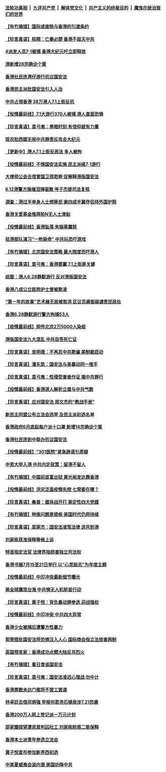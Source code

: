####  [法轮功真相](../../../../basic/blob/master/README.md?t=07030802) &nbsp;|&nbsp; [九评共产党](../../../../9ping.md/blob/master/README.md?t=07030802) &nbsp;|&nbsp; [解体党文化](../../../../jtdwh.md/blob/master/README.md?t=07030802)  &nbsp;|&nbsp; [共产主义的终极目的](../../../../gczydzjmd.md/blob/master/README.md?t=07030802) &nbsp;|&nbsp; [魔鬼在统治我们的世界](../../../../mgztzwmdsj.md/blob/master/README.md?t=07030802) 

#### [【有冇搞错】国际或废除与香港的引渡条约](../pages/nsc415/n12228153.md?t=07030802) 

#### [【珍言真语】程翔：亡秦必楚 香港不屈灭中共](../pages/nsc415/n12227752.md?t=07030802) 

#### [4派发人员7·1被捕 香港大纪元吁立即释放](../pages/nsc415/n12226695.md?t=07030802) 

#### [港新增28宗确诊个案](../pages/nsc415/n12225982.md?t=07030802) 

#### [香港社民连湾仔游行抗议国安法](../pages/nsc415/n12225959.md?t=07030802) 

#### [香港民主派批国安法引入人治](../pages/nsc415/n12225909.md?t=07030802) 

#### [中共占领香港 38万港人7.1上街反抗](../pages/nsc415/n12225818.md?t=07030802) 

#### [【役情最前线】7.1大游行370人被捕 港人直面恐惧](../pages/nsc415/n12225405.md?t=07030802) 

#### [【珍言真语】袁弓夷：黑暗时刻 有信仰就有力量](../pages/nsc415/n12225000.md?t=07030802) 

#### [班农批西媒无视中共罪责反攻击大纪元](../pages/nsc415/n12222770.md?t=07030802) 

#### [【更新中】港人7.1上街反恶法 多人被拘](../pages/nsc415/n12224126.md?t=07030802) 

#### [【役情最前线】不惧国安法实施 民主派续7·1游行](../pages/nsc415/n12223038.md?t=07030802) 

#### [大律师公会去信曾国卫郑若骅 促解释港版国安法](../pages/nsc415/n12220788.md?t=07030802) 

#### [6.12港警方施催泪弹驱散 岑子杰提司法复核](../pages/nsc415/n12220777.md?t=07030802) 

#### [调查：港过半单身人士想移民 逾四成半冀伴侣持外国护照](../pages/nsc415/n12220751.md?t=07030802) 

#### [香港关爱基金推两轮N无人士津贴](../pages/nsc415/n12220704.md?t=07030802) 

#### [【役情最前线】香港坠落 朱镕基震怒](../pages/nsc415/n12220225.md?t=07030802) 

#### [驻港部队演习“一枪毙命” 中共玩恐吓游戏](../pages/nsc415/n12220496.md?t=07030802) 

#### [【有冇搞错】北京国安法策略 最大限度恐吓港人](../pages/nsc415/n12219875.md?t=07030802) 

#### [【珍言真语】袁弓夷：香港要赢 7.1上街是关键](../pages/nsc415/n12219745.md?t=07030802) 

#### [组图：港人6.28静默游行 反对港版国安法](../pages/nsc415/n12218602.md?t=07030802) 

#### [香港八成公立医院护士曾被欺凌](../pages/nsc415/n12218223.md?t=07030802) 

#### [“第一年的故事”艺术展无故被取消 区议员龚振祺谴责民政处](../pages/nsc415/n12218186.md?t=07030802) 

#### [香港6.28静默游行警方拘捕53人](../pages/nsc415/n12218138.md?t=07030802) 

#### [【疫情最前线】网传北京2万5000人染疫](../pages/nsc415/n12218099.md?t=07030802) 

#### [港版国安法九大混乱 中共自签死亡证](../pages/nsc415/n12218021.md?t=07030802) 

#### [【珍言真语】吴明德：不再忍中共欺骗 美制裁启动](../pages/nsc415/n12217501.md?t=07030802) 

#### [【珍言真语】潘东凯：国安法与美暴动同一推手](../pages/nsc415/n12217156.md?t=07030802) 

#### [【珍言真语】袁弓夷：性侵受害者作证 揭中共罪行](../pages/nsc415/n12215243.md?t=07030802) 

#### [【役情最前线】香港道人解析立蛋与中共气数](../pages/nsc415/n12214402.md?t=07030802) 

#### [【珍言真语】应对国安法 郑文杰的“教战手册”](../pages/nsc415/n12213003.md?t=07030802) 

#### [新民主同盟公布立法会选举 及民主派初选名单](../pages/nsc415/n12212919.md?t=07030802) 

#### [香港政府6月底起每户派十口罩 新增14宗确诊个案](../pages/nsc415/n12212899.md?t=07030802) 

#### [香港社民连到中联办抗议国安法](../pages/nsc415/n12212886.md?t=07030802) 

#### [【役情最前线】“301医院”紧急辟谣引质疑](../pages/nsc415/n12212303.md?t=07030802) 

#### [中资大举入港 中共内定政策：留港不留人](../pages/nsc415/n12212567.md?t=07030802) 

#### [【有冇搞错】中国前首富出狱 黄光裕发达靠香港](../pages/nsc415/n12212212.md?t=07030802) 

#### [【役情最前线】洪灾泛滥疫情失控 七常委在哪？](../pages/nsc415/n12209889.md?t=07030802) 

#### [【珍言真语】桑普：媒体战开打 美定性四大党媒](../pages/nsc415/n12210503.md?t=07030802) 

#### [【有冇搞错】种族问题是顽疾 美国时代仍将持续](../pages/nsc415/n12209616.md?t=07030802) 

#### [【珍言真语】梁家杰：国安法凌驾法律 送共到港](../pages/nsc415/n12209615.md?t=07030802) 

#### [刘家栋获准保释等候上诉](../pages/nsc415/n12207989.md?t=07030802) 

#### [特首指定法官 法律界指损害独立司法权](../pages/nsc415/n12208034.md?t=07030802) 

#### [香港书展7月15至21日举行 以“心灵励志”为年度主题](../pages/nsc415/n12208024.md?t=07030802) 

#### [【役情最前线】中印冲突最新细节曝光](../pages/nsc415/n12207862.md?t=07030802) 

#### [美全球鹰现台海 中共惧无人机斩首行动](../pages/nsc415/n12207763.md?t=07030802) 

#### [【珍言真语】黄子悦：背负暴动罪参选 迎战强权](../pages/nsc415/n12206512.md?t=07030802) 

#### [【役情最前线】中印冲突 中共四大异常](../pages/nsc415/n12204913.md?t=07030802) 

#### [香港少女被捕后遭警方性暴力](../pages/nsc415/n12205414.md?t=07030802) 

#### [郭荣铿批国安法将恐惧注入人心 国际商会指立法损害两制](../pages/nsc415/n12205388.md?t=07030802) 

#### [英国预言家：香港成功点燃大陆反共烈火](../pages/nsc415/n12205226.md?t=07030802) 

#### [【有冇搞错】看日食谈国安法](../pages/nsc415/n12204691.md?t=07030802) 

#### [【珍言真语】袁弓夷：国安法凌迟心理战 勿中计](../pages/nsc415/n12204462.md?t=07030802) 

#### [香港票数未达门槛将不罢工罢课](../pages/nsc415/n12202718.md?t=07030802) 

#### [林卓廷去信邓炳强 举报何君尧石镜泉涉7.21恐袭](../pages/nsc415/n12202753.md?t=07030802) 

#### [香港200万人网上登记派一万元计划](../pages/nsc415/n12202739.md?t=07030802) 

#### [邵家臻探望遭恶意判囚社工 刘家栋盼周二能保释](../pages/nsc415/n12202722.md?t=07030802) 

#### [香港本土派青年参选立法会](../pages/nsc415/n12202683.md?t=07030802) 

#### [黄子悦宣布参加新界西初选](../pages/nsc415/n12202639.md?t=07030802) 

#### [中美夏威夷会谈内涵 美国劝降中共](../pages/nsc415/n12202579.md?t=07030802) 

